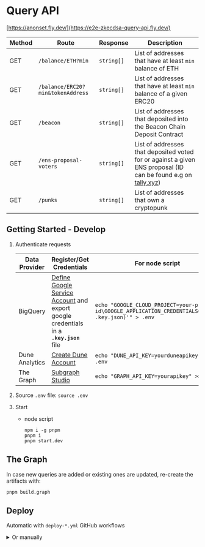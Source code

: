 # Query API

[https://anonset.fly.dev/](https://e2e-zkecdsa-query-api.fly.dev/)

| Method | Route                             | Response   | Description                                                                                                                                              |
| ------ | --------------------------------- | ---------- | -------------------------------------------------------------------------------------------------------------------------------------------------------- |
| GET    | `/balance/ETH?min`                | `string[]` | List of addresses that have at least `min` balance of ETH                                                                                                |
| GET    | `/balance/ERC20?min&tokenAddress` | `string[]` | List of addresses that have at least `min` balance of a given ERC20                                                                                      |
| GET    | `/beacon`                         | `string[]` | List of addresses that deposited into the Beacon Chain Deposit Contract                                                                                  |
| GET    | `/ens-proposal-voters`            | `string[]` | List of addresses that deposited voted for or against a given ENS proposal (ID can be found e.g on [tally.xyz](https://www.tally.xyz/gov/ens/proposals)) |
| GET    | `/punks`                          | `string[]` | List of addresses that own a cryptopunk                                                                                                                  |

## Getting Started - Develop

1. Authenticate requests

   | Data Provider  | Register/Get Credentials                                                                                                                                         | For node script                                                                                        |
   | -------------- | ---------------------------------------------------------------------------------------------------------------------------------------------------------------- | ------------------------------------------------------------------------------------------------------ |
   | BigQuery       | [Define Google Service Account](https://codelabs.developers.google.com/codelabs/cloud-bigquery-nodejs#3) and export google credentials in a **`.key.json`** file | `echo "GOOGLE_CLOUD_PROJECT=your-project-id\GOOGLE_APPLICATION_CREDENTIALS='$(cat .key.json)'" > .env` |
   | Dune Analytics | [Create Dune Account](https://dune.com/)                                                                                                                         | `echo "DUNE_API_KEY=yourduneapikey" >> .env`                                                           |
   | The Graph      | [Subgraph Studio](https://thegraph.com/studio/apikeys/)                                                                                                          | `echo "GRAPH_API_KEY=yourapikey" >> .env`                                                              |

2. Source `.env` file: `source .env`
3. Start
   - node script
     ```commandline
     npm i -g pnpm
     pnpm i
     pnpm start.dev
     ```

## The Graph

In case new queries are added or existing ones are updated, re-create the artifacts with:

```commandline
pnpm build.graph
```

## Deploy

Automatic with `deploy-*.yml` GitHub workflows

<details>
  <summary>Or manually</summary>
<p>
Install [`flyctl`](https://fly.io/docs/flyctl/installing/).

```shell
flyctl deploy \
            --config apis/query/fly-staging.toml \
            --dockerfile apis/query/Dockerfile \
            --remote-only
```

</p>
</details>

